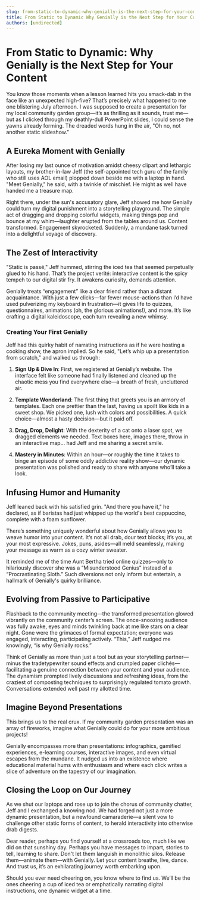 ```yaml
---
slug: from-static-to-dynamic-why-genially-is-the-next-step-for-your-content
title: From Static to Dynamic Why Genially is the Next Step for Your Content
authors: [undirected]
---
```



# From Static to Dynamic: Why Genially is the Next Step for Your Content

You know those moments when a lesson learned hits you smack-dab in the face like an unexpected high-five? That’s precisely what happened to me one blistering July afternoon. I was supposed to create a presentation for my local community garden group—it’s as thrilling as it sounds, trust me—but as I clicked through my deathly-dull PowerPoint slides, I could sense the yawns already forming. The dreaded words hung in the air, "Oh no, not another static slideshow."

## A Eureka Moment with Genially

After losing my last ounce of motivation amidst cheesy clipart and lethargic layouts, my brother-in-law Jeff (the self-appointed tech guru of the family who still uses AOL email) plopped down beside me with a laptop in hand. "Meet Genially," he said, with a twinkle of mischief. He might as well have handed me a treasure map. 

Right there, under the sun's accusatory glare, Jeff showed me how Genially could turn my digital punishment into a storytelling playground. The simple act of dragging and dropping colorful widgets, making things pop and bounce at my whim—laughter erupted from the tables around us. Content transformed. Engagement skyrocketed. Suddenly, a mundane task turned into a delightful voyage of discovery.

## The Zest of Interactivity

"Static is passé," Jeff hummed, stirring the iced tea that seemed perpetually glued to his hand. That’s the project verité: interactive content is the spicy tempeh to our digital stir fry. It awakens curiosity, demands attention. 

Genially treats “engagement” like a dear friend rather than a distant acquaintance. With just a few clicks—far fewer mouse-actions than I’d have used pulverizing my keyboard in frustration—it gives life to quizzes, questionnaires, animations (oh, the glorious animations!), and more. It’s like crafting a digital kaleidoscope, each turn revealing a new whimsy.

### Creating Your First Genially

Jeff had this quirky habit of narrating instructions as if he were hosting a cooking show, the apron implied. So he said, "Let’s whip up a presentation from scratch," and walked us through:

1. **Sign Up & Dive In**: First, we registered at Genially’s website. The interface felt like someone had finally listened and cleaned up the chaotic mess you find everywhere else—a breath of fresh, uncluttered air.

2. **Template Wonderland**: The first thing that greets you is an armory of templates. Each one prettier than the last, having us spoilt like kids in a sweet shop. We picked one, lush with colors and possibilities. A quick choice—almost a hasty decision—but it paid off.

3. **Drag, Drop, Delight**: With the dexterity of a cat onto a laser spot, we dragged elements we needed. Text boxes here, images there, throw in an interactive map... had Jeff and me sharing a secret smile. 

4. **Mastery in Minutes**: Within an hour—or roughly the time it takes to binge an episode of some oddly addictive reality show—our dynamic presentation was polished and ready to share with anyone who’ll take a look.

## Infusing Humor and Humanity

Jeff leaned back with his satisfied grin. "And there you have it," he declared, as if baristas had just whipped up the world's best cappuccino, complete with a foam sunflower.

There’s something uniquely wonderful about how Genially allows you to weave humor into your content. It’s not all drab, dour text blocks; it’s you, at your most expressive. Jokes, puns, asides—all meld seamlessly, making your message as warm as a cozy winter sweater.

It reminded me of the time Aunt Bertha tried online quizzes—only to hilariously discover she was a “Misunderstood Genius” instead of a “Procrastinating Sloth.” Such diversions not only inform but entertain, a hallmark of Genially's quirky brilliance.

## Evolving from Passive to Participative

Flashback to the community meeting—the transformed presentation glowed vibrantly on the community center’s screen. The once-snoozing audience was fully awake, eyes and minds twinkling back at me like stars on a clear night. Gone were the grimaces of formal expectation; everyone was engaged, interacting, participating actively. “This,” Jeff nudged me knowingly, “is why Genially rocks.”

Think of Genially as more than just a tool but as your storytelling partner—minus the tradetypewriter sound effects and crumpled paper clichés—facilitating a genuine connection between your content and your audience. The dynamism prompted lively discussions and refreshing ideas, from the craziest of composting techniques to surprisingly regulated tomato growth. Conversations extended well past my allotted time.

## Imagine Beyond Presentations

This brings us to the real crux. If my community garden presentation was an array of fireworks, imagine what Genially could do for your more ambitious projects!

Genially encompasses more than presentations: infographics, gamified experiences, e-learning courses, interactive images, and even virtual escapes from the mundane. It nudged us into an existence where educational material hums with enthusiasm and where each click writes a slice of adventure on the tapestry of our imagination.

## Closing the Loop on Our Journey

As we shut our laptops and rose up to join the chorus of community chatter, Jeff and I exchanged a knowing nod. We had forged not just a more dynamic presentation, but a newfound camaraderie—a silent vow to challenge other static forms of content, to herald interactivity into otherwise drab digests.

Dear reader, perhaps you find yourself at a crossroads too, much like we did on that sunshiny day. Perhaps you have messages to impart, stories to tell, learning to share. Don't let them languish in monolithic silos. Release them—animate them—with Genially. Let your content breathe, live, dance. And trust us, it’s an exhilarating journey worth embarking upon. 

Should you ever need cheering on, you know where to find us. We’ll be the ones cheering a cup of iced tea or emphatically narrating digital instructions, one dynamic widget at a time.